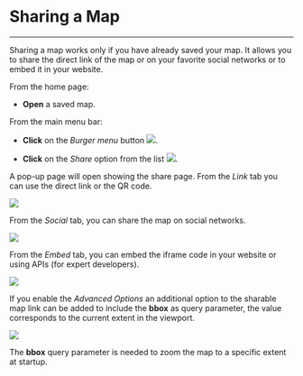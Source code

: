 # Sharing a Map
***************

Sharing a map works only if you have already saved your map. It allows you to share the direct link of the map or on your favorite social networks or to embed it in your website.

From the home page:

* **Open** a saved map.

From the main menu bar:

* **Click** on the *Burger menu* button <img src="../img/button/burger.jpg" class="ms-docbutton"/>.

* **Click** on the *Share* option from the list <img src="../img/share/share.jpg" class="ms-docbutton"  style="max-height:20px;" />.

A pop-up page will open showing the share page. From the *Link* tab you can use the direct link or the QR code.

<img src="../img/share/share-1.jpg" class="ms-docimage"  style="max-width:500px;"/>

From the *Social* tab, you can share the map on social networks.

<img src="../img/share/share-2.jpg" class="ms-docimage"  style="max-width:500px;"/>

From the *Embed* tab, you can embed the iframe code in your website or using APIs (for expert developers).

<img src="../img/share/share-3.jpg" class="ms-docimage"  style="max-width:500px;"/>

If you enable the *Advanced Options* an additional option to the sharable map link can be added to include the **bbox** as query parameter, the value corresponds to the current extent in the viewport.

<img src="../img/share/share-bbox.jpg" class="ms-docimage"  style="max-width:500px;"/>

The **bbox** query parameter is needed to zoom the map to a specific extent at startup.
